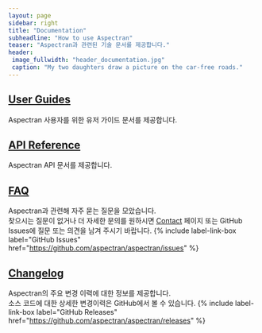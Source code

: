 ```yaml
---
layout: page
sidebar: right
title: "Documentation"
subheadline: "How to use Aspectran"
teaser: "Aspectran과 관련된 기술 문서를 제공합니다."
header:
 image_fullwidth: "header_documentation.jpg"
 caption: "My two daughters draw a picture on the car-free roads."
---
```


## [User Guides][1]
Aspectran 사용자를 위한 유저 가이드 문서를 제공합니다.

## [API Reference][2]
Aspectran API 문서를 제공합니다.

## [FAQ][3]
Aspectran과 관련해 자주 묻는 질문을 모았습니다.  
찾으시는 질문이 없거나 더 자세한 문의를 원하시면 [Contact][5] 페이지 또는 GitHub Issues에 질문 또는 의견을 남겨 주시기 바랍니다.
{% include label-link-box label="GitHub Issues" href="https://github.com/aspectran/aspectran/issues" %}

## [Changelog][4]
Aspectran의 주요 변경 이력에 대한 정보를 제공합니다.  
소스 코드에 대한 상세한 변경이력은 GitHub에서 볼 수 있습니다.
{% include label-link-box label="GitHub Releases" href="https://github.com/aspectran/aspectran/releases" %}

[1]: /docs/guides/
[2]: /docs/api/
[3]: /docs/faq/
[4]: /docs/changelog/
[5]: /contact/
